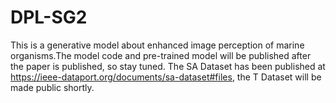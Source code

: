 # DPL-SG2
This is a generative model about enhanced image perception of marine organisms.The model code and pre-trained model will be published after the paper is published, so stay tuned.
The SA Dataset has been published at https://ieee-dataport.org/documents/sa-dataset#files, the T Dataset will be made public shortly.
